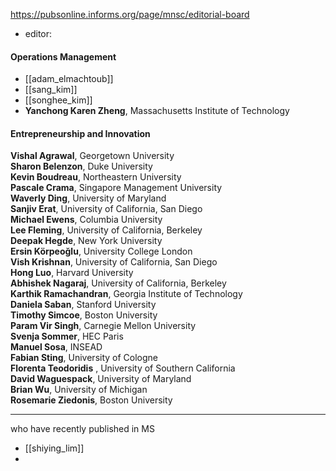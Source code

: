 https://pubsonline.informs.org/page/mnsc/editorial-board

- editor: 

#### Operations Management
- [[adam_elmachtoub]]
- [[sang_kim]]
- [[songhee_kim]]
- **Yanchong Karen Zheng**, Massachusetts Institute of Technology


#### Entrepreneurship and Innovation

**Vishal Agrawal**, Georgetown University  
**Sharon Belenzon**, Duke University  
**Kevin Boudreau**, Northeastern University  
**Pascale Crama**, Singapore Management University  
**Waverly Ding**, University of Maryland  
**Sanjiv Erat**, University of California, San Diego  
**Michael Ewens**, Columbia University  
**Lee Fleming**, University of California, Berkeley  
**Deepak Hegde**, New York University  
**Ersin Körpeoğlu**, University College London  
**Vish Krishnan**, University of California, San Diego  
**Hong Luo**, Harvard University  
**Abhishek Nagaraj**, University of California, Berkeley  
**Karthik Ramachandran**, Georgia Institute of Technology  
**Daniela Saban**, Stanford University  
**Timothy Simcoe**, Boston University  
**Param Vir Singh**, Carnegie Mellon University  
**Svenja Sommer**, HEC Paris  
**Manuel Sosa**, INSEAD  
**Fabian Sting**, University of Cologne  
**Florenta Teodoridis** , University of Southern California  
**David Waguespack**, University of Maryland  
**Brian Wu**, University of Michigan  
**Rosemarie Ziedonis**, Boston University


----
who have recently published in MS
- [[shiying_lim]]
- 